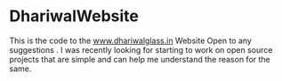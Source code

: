 # DhariwalWebsite

This is the code to the www.dhariwalglass.in Website 
Open to any suggestions .
I was recently looking for starting to work on open source projects that are simple and can help me 
understand the reason for the same. 
